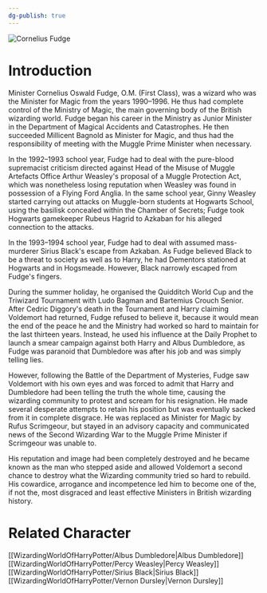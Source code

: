 ```yaml
---
dg-publish: true
---
```

![Cornelius Fudge](http://rxbg5ysja.bkt.gdipper.com/Cornelius_Fudge.png)
# Introduction
Minister Cornelius Oswald Fudge, O.M. (First Class), was a wizard who was the Minister for Magic from the years 1990–1996. He thus had complete control of the Ministry of Magic, the main governing body of the British wizarding world. Fudge began his career in the Ministry as Junior Minister in the Department of Magical Accidents and Catastrophes. He then succeeded Millicent Bagnold as Minister for Magic, and thus had the responsibility of meeting with the Muggle Prime Minister when necessary.

In the 1992–1993 school year, Fudge had to deal with the pure-blood supremacist criticism directed against Head of the Misuse of Muggle Artefacts Office Arthur Weasley's proposal of a Muggle Protection Act, which was nonetheless losing reputation when Weasley was found in possession of a Flying Ford Anglia. In the same school year, Ginny Weasley started carrying out attacks on Muggle-born students at Hogwarts School, using the basilisk concealed within the Chamber of Secrets; Fudge took Hogwarts gamekeeper Rubeus Hagrid to Azkaban for his alleged connection to the attacks.

In the 1993–1994 school year, Fudge had to deal with assumed mass-murderer Sirius Black's escape from Azkaban. As Fudge believed Black to be a threat to society as well as to Harry, he had Dementors stationed at Hogwarts and in Hogsmeade. However, Black narrowly escaped from Fudge's fingers.

During the summer holiday, he organised the Quidditch World Cup and the Triwizard Tournament with Ludo Bagman and Bartemius Crouch Senior. After Cedric Diggory's death in the Tournament and Harry claiming Voldemort had returned, Fudge refused to believe it, because it would mean the end of the peace he and the Ministry had worked so hard to maintain for the last thirteen years. Instead, he used his influence at the Daily Prophet to launch a smear campaign against both Harry and Albus Dumbledore, as Fudge was paranoid that Dumbledore was after his job and was simply telling lies.

However, following the Battle of the Department of Mysteries, Fudge saw Voldemort with his own eyes and was forced to admit that Harry and Dumbledore had been telling the truth the whole time, causing the wizarding community to protest and scream for his resignation. He made several desperate attempts to retain his position but was eventually sacked from it in complete disgrace. He was replaced as Minister for Magic by Rufus Scrimgeour, but stayed in an advisory capacity and communicated news of the Second Wizarding War to the Muggle Prime Minister if Scrimgeour was unable to.

His reputation and image had been completely destroyed and he became known as the man who stepped aside and allowed Voldemort a second chance to destroy what the Wizarding community tried so hard to rebuild. His cowardice, arrogance and incompetence led him to become one of the, if not the, most disgraced and least effective Ministers in British wizarding history.

# Related Character
[[WizardingWorldOfHarryPotter/Albus Dumbledore\|Albus Dumbledore]]
[[WizardingWorldOfHarryPotter/Percy Weasley\|Percy Weasley]]
[[WizardingWorldOfHarryPotter/Sirius Black\|Sirius Black]]
[[WizardingWorldOfHarryPotter/Vernon Dursley\|Vernon Dursley]]
